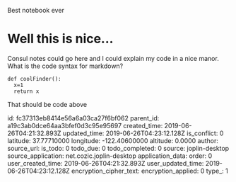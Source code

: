 Best notebook ever

# Well this is nice...

Consul notes could go here and I could explain my code in a nice manor. What is the code syntax for markdown?

```
def coolFinder():
  x=1
  return x
```

That should be code above


id: fc37313eb8414e56a6a03ca27f6bf062
parent_id: a19c3ab0dce64aa3bfef0d3c95e95697
created_time: 2019-06-26T04:21:32.893Z
updated_time: 2019-06-26T04:23:12.128Z
is_conflict: 0
latitude: 37.77710000
longitude: -122.40600000
altitude: 0.0000
author: 
source_url: 
is_todo: 0
todo_due: 0
todo_completed: 0
source: joplin-desktop
source_application: net.cozic.joplin-desktop
application_data: 
order: 0
user_created_time: 2019-06-26T04:21:32.893Z
user_updated_time: 2019-06-26T04:23:12.128Z
encryption_cipher_text: 
encryption_applied: 0
type_: 1
